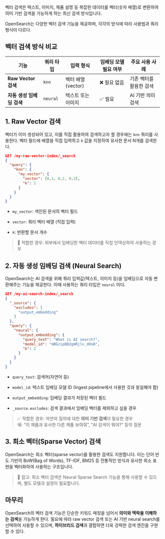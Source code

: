 벡터 검색은 텍스트, 이미지, 제품 설명 등 복잡한 데이터를 벡터(숫자 배열)로 변환하여 의미 기반 검색을 가능하게 하는 최신 검색 방식입니다. 

OpenSearch는 다양한 벡터 검색 기능을 제공하며, 각각의 방식에 따라 사용법과 쿼리 형식이 다르다.

## 벡터 검색 방식 비교

| 기능                | 쿼리 타입    | 입력 형식          | 임베딩 모델 필요 여부 | 주요 사용 사례      |
| ----------------- | -------- | -------------- | ------------ | ------------- |
| **Raw Vector 검색** | `knn`    | 벡터 배열 (vector) | ❌ 필요 없음      | 기존 벡터를 활용한 검색 |
| **자동 생성 임베딩 검색**  | `neural` | 텍스트 또는 이미지     | ✅ 필요         | AI 기반 의미 검색   |

## 1. Raw Vector 검색

벡터가 이미 생성되어 있고, 이를 직접 활용하여 검색하고자 할 경우에는 `knn` 쿼리를 사용한다. 
벡터 필드에 배열을 직접 입력하고 `k` 값을 지정하여 유사한 문서 N개를 검색한다.

```json
GET /my-raw-vector-index/_search
{
  "query": {
    "knn": {
      "my_vector": {
        "vector": [0.1, 0.2, 0.3],
        "k": 2
      }
    }
  }
}
```

- `my_vector`: 색인된 문서의 벡터 필드
    
- `vector`: 쿼리 벡터 배열 (직접 입력)
    
- `k`: 반환할 문서 개수

> 🔎 적합한 경우: 외부에서 임베딩한 벡터 데이터를 직접 인덱싱하여 사용하는 경우


## 2. 자동 생성 임베딩 검색 (Neural Search)

OpenSearch는 AI 검색을 위해 쿼리 입력값(텍스트, 이미지 등)을 임베딩으로 자동 변환해주는 기능을 제공한다. 이때 사용하는 쿼리 타입은 `neural` 이다.

```json
GET /my-ai-search-index/_search
{
  "_source": {
    "excludes": [
      "output_embedding"
    ]
  },
  "query": {
    "neural": {
      "output_embedding": {
        "query_text": "What is AI search?",
        "model_id": "mBGzipQB2gmRjlv_dOoB",
        "k": 2
      }
    }
  }
}
```

- `query_text`: 검색어(자연어 등)
    
- `model_id`: 텍스트 임베딩 모델 ID (Ingest pipeline에서 사용한 것과 동일해야 함)
    
- `output_embedding`: 임베딩 결과가 저장된 벡터 필드
    
- `_source.excludes`: 검색 결과에서 임베딩 벡터를 제외하고 싶을 경우

> ✅ 적합한 경우: 자연어 질의에 대한 **의미 기반 검색**이 필요한 경우  
> 예: “이 제품과 유사한 다른 제품 보여줘”, “AI 검색이 뭐야?” 등의 질문


## 3. 희소 벡터(Sparse Vector) 검색

OpenSearch는 희소 벡터(sparse vector)를 활용한 검색도 지원합니다. 이는 단어 빈도 기반의 BoW(Bag of Words), TF-IDF, BM25 등 전통적인 방식과 유사한 희소 표현을 벡터화하여 사용하는 구조입니다.

> 📌 참고: 희소 벡터 검색은 Neural Sparse Search 기능을 통해 사용할 수 있으며, 별도 모델과 설정이 필요합니다.


## 마무리

OpenSearch의 벡터 검색 기능은 단순한 키워드 매칭을 넘어서 **의미와 맥락을 이해하는 검색**을 가능하게 한다. 필요에 따라 raw vector 검색 또는 AI 기반 neural search를 선택하여 사용할 수 있으며, **하이브리드 검색**과 결합하면 더욱 강력한 검색 엔진을 구현할 수 있다.